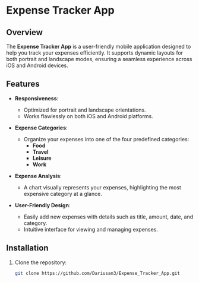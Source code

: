 # Expense Tracker App

## Overview
The **Expense Tracker App** is a user-friendly mobile application designed to help you track your expenses efficiently. It supports dynamic layouts for both portrait and landscape modes, ensuring a seamless experience across iOS and Android devices.

## Features
- **Responsiveness**:
  - Optimized for portrait and landscape orientations.
  - Works flawlessly on both iOS and Android platforms.

- **Expense Categories**:
  - Organize your expenses into one of the four predefined categories:
    - **Food**
    - **Travel**
    - **Leisure**
    - **Work**

- **Expense Analysis**:
  - A chart visually represents your expenses, highlighting the most expensive category at a glance.

- **User-Friendly Design**:
  - Easily add new expenses with details such as title, amount, date, and category.
  - Intuitive interface for viewing and managing expenses.

## Installation
1. Clone the repository:
   ```bash
   git clone https://github.com/Dariusan3/Expense_Tracker_App.git
